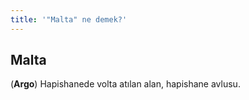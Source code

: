 ```yaml
---
title: '"Malta" ne demek?'
---
```


## Malta
(**Argo**) Hapishanede volta atılan alan, hapishane avlusu.